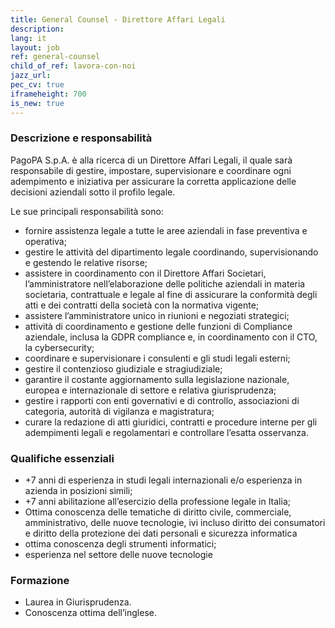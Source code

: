 ```yaml
---
title: General Counsel - Direttore Affari Legali
description:
lang: it
layout: job
ref: general-counsel
child_of_ref: lavora-con-noi
jazz_url: 
pec_cv: true
iframeheight: 700
is_new: true
---
```


### Descrizione e responsabilità

PagoPA S.p.A. è alla ricerca di un Direttore Affari Legali, il quale sarà responsabile di gestire, impostare, supervisionare e coordinare ogni adempimento e iniziativa per assicurare la corretta applicazione delle decisioni aziendali sotto il profilo legale.

Le sue principali responsabilità sono:
* fornire assistenza legale a tutte le aree aziendali in fase preventiva e operativa;
* gestire le attività del dipartimento legale coordinando, supervisionando e gestendo le relative risorse; 
* assistere in coordinamento con il Direttore Affari Societari, l’amministratore nell’elaborazione delle politiche aziendali in materia societaria, contrattuale e legale al fine di assicurare la conformità degli atti e dei contratti della società con la normativa vigente; 
* assistere l’amministratore unico in riunioni e negoziati strategici; 
* attività di coordinamento e gestione delle funzioni di Compliance aziendale, inclusa la GDPR compliance e, in coordinamento con il CTO, la cybersecurity;
* coordinare e supervisionare i consulenti e gli studi legali esterni; 
* gestire il contenzioso giudiziale e stragiudiziale; 
* garantire il costante aggiornamento sulla legislazione nazionale, europea e internazionale di settore e relativa giurisprudenza; 
* gestire i rapporti con enti governativi e di controllo, associazioni di categoria, autorità di vigilanza e magistratura;
* curare la redazione di atti giuridici, contratti e procedure interne per gli adempimenti legali e regolamentari e controllare l’esatta osservanza. 


### Qualifiche essenziali

* +7 anni di esperienza in studi legali internazionali e/o esperienza in azienda in posizioni simili;
* +7 anni abilitazione all’esercizio della professione legale in Italia;
* Ottima conoscenza delle tematiche di diritto civile, commerciale, amministrativo, delle nuove tecnologie, ivi incluso diritto dei consumatori e diritto della protezione dei dati personali e sicurezza informatica  
* ottima conoscenza degli strumenti informatici;
* esperienza nel settore delle nuove tecnologie


### Formazione

* Laurea in Giurisprudenza.
* Conoscenza ottima dell’inglese.


